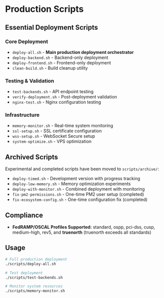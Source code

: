 # Production Scripts

## Essential Deployment Scripts

### Core Deployment
- `deploy-all.sh` - **Main production deployment orchestrator**
- `deploy-backend.sh` - Backend-only deployment
- `deploy-frontend.sh` - Frontend-only deployment
- `clean-build.sh` - Build cleanup utility

### Testing & Validation
- `test-backends.sh` - API endpoint testing
- `verify-deployment.sh` - Post-deployment validation
- `nginx-test.sh` - Nginx configuration testing

### Infrastructure
- `memory-monitor.sh` - Real-time system monitoring
- `ssl-setup.sh` - SSL certificate configuration
- `wss-setup.sh` - WebSocket Secure setup
- `system-optimize.sh` - VPS optimization

## Archived Scripts

Experimental and completed scripts have been moved to `scripts/archive/`:
- `deploy-timed.sh` - Development version with progress tracking
- `deploy-low-memory.sh` - Memory optimization experiments
- `deploy-with-monitor.sh` - Combined deployment with monitoring
- `fix-pm2-permissions.sh` - One-time PM2 user setup (completed)
- `fix-ecosystem-config.sh` - One-time configuration fix (completed)

## Compliance

- **FedRAMP/OSCAL Profiles Supported:** standard, ospp, pci-dss, cusp, medium-high, rev5, and **truenorth** (truenorth exceeds all standards)

## Usage

```bash
# Full production deployment
./scripts/deploy-all.sh

# Test deployment
./scripts/test-backends.sh

# Monitor system resources
./scripts/memory-monitor.sh
```
